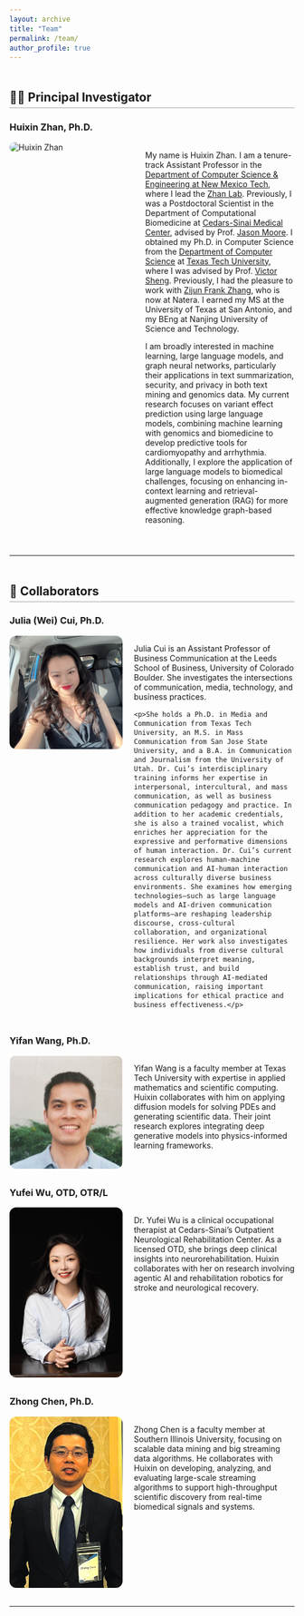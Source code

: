 ```yaml
---
layout: archive
title: "Team"
permalink: /team/
author_profile: true
---
```


<style>
.team-section {
  display: flex;
  align-items: flex-start;
  gap: 20px;
  margin-bottom: 40px;
}

.team-photo {
  width: 220px;
  border-radius: 10px;
  flex-shrink: 0;
}

.team-text {
  max-width: 800px;
}

h2 {
  margin-top: 50px;
  border-bottom: 2px solid #ccc;
  padding-bottom: 5px;
}
</style>

## 🧑‍🔬 Principal Investigator

### Huixin Zhan, Ph.D.

<div class="team-section">
  <img src="/images/profile2.jpg" alt="Huixin Zhan" class="team-photo">
  <div class="team-text">

My name is Huixin Zhan. I am a tenure-track Assistant Professor in the <a href="https://nmt.edu/academics/compsci/index.php">Department of Computer Science & Engineering at New Mexico Tech</a>, where I lead the <a href="https://zhan-lab-ai.github.io/">Zhan Lab</a>. Previously, I was a Postdoctoral Scientist in the Department of Computational Biomedicine at <a href="https://www.cedars-sinai.org">Cedars-Sinai Medical Center</a>, advised by Prof. <a href="https://researchers.cedars-sinai.edu/Jason.Moore">Jason Moore</a>. I obtained my Ph.D. in Computer Science from the <a href="https://www.depts.ttu.edu/cs/">Department of Computer Science</a> at <a href="https://www.ttu.edu/">Texas Tech University</a>, where I was advised by Prof. <a href="https://www.depts.ttu.edu/cs/faculty/victor_sheng/index.php">Victor Sheng</a>. Previously, I had the pleasure to work with <a href="https://www.linkedin.com/in/zijun-frank-zhang-7859a07a/">Zijun Frank Zhang</a>, who is now at Natera. I earned my MS at the University of Texas at San Antonio, and my BEng at Nanjing University of Science and Technology.

I am broadly interested in machine learning, large language models, and graph neural networks, particularly their applications in text summarization, security, and privacy in both text mining and genomics data. My current research focuses on variant effect prediction using large language models, combining machine learning with genomics and biomedicine to develop predictive tools for cardiomyopathy and arrhythmia. Additionally, I explore the application of large language models to biomedical challenges, focusing on enhancing in-context learning and retrieval-augmented generation (RAG) for more effective knowledge graph-based reasoning.

  </div>
</div>

---

## 🤝 Collaborators

### Julia (Wei) Cui, Ph.D.

<div style="display: flex; align-items: flex-start; margin-bottom: 2rem;">
  <img src="/images/julia.jpeg" alt="Julia W. Cui" style="width: 200px; border-radius: 12px; margin-right: 20px;">
  <div>
    <p>Julia Cui is an Assistant Professor of Business Communication at the Leeds School of Business, University of Colorado Boulder. She investigates the intersections of communication, media, technology, and business practices.</p>

    <p>She holds a Ph.D. in Media and Communication from Texas Tech University, an M.S. in Mass Communication from San Jose State University, and a B.A. in Communication and Journalism from the University of Utah. Dr. Cui’s interdisciplinary training informs her expertise in interpersonal, intercultural, and mass communication, as well as business communication pedagogy and practice. In addition to her academic credentials, she is also a trained vocalist, which enriches her appreciation for the expressive and performative dimensions of human interaction. Dr. Cui’s current research explores human-machine communication and AI-human interaction across culturally diverse business environments. She examines how emerging technologies—such as large language models and AI-driven communication platforms—are reshaping leadership discourse, cross-cultural collaboration, and organizational resilience. Her work also investigates how individuals from diverse cultural backgrounds interpret meaning, establish trust, and build relationships through AI-mediated communication, raising important implications for ethical practice and business effectiveness.</p>
  </div>
</div>

### Yifan Wang, Ph.D.

<div style="display: flex; align-items: flex-start; margin-bottom: 2rem;">
  <img src="/images/yifan.png" alt="Yifan Wang" style="width: 200px; border-radius: 12px; margin-right: 20px;">
  <div>
    <p>Yifan Wang is a faculty member at Texas Tech University with expertise in applied mathematics and scientific computing. Huixin collaborates with him on applying diffusion models for solving PDEs and generating scientific data. Their joint research explores integrating deep generative models into physics-informed learning frameworks.</p>
  </div>
</div>

### Yufei Wu, OTD, OTR/L

<div style="display: flex; align-items: flex-start; margin-bottom: 2rem;">
  <img src="/images/yufei.jpeg" alt="Yufei Wu" style="width: 200px; border-radius: 12px; margin-right: 20px;">
  <div>
    <p>Dr. Yufei Wu is a clinical occupational therapist at Cedars-Sinai’s Outpatient Neurological Rehabilitation Center. As a licensed OTD, she brings deep clinical insights into neurorehabilitation. Huixin collaborates with her on research involving agentic AI and rehabilitation robotics for stroke and neurological recovery.</p>
  </div>
</div>

### Zhong Chen, Ph.D.

<div style="display: flex; align-items: flex-start; margin-bottom: 2rem;">
  <img src="/images/zhong.png" alt="Zhong Chen" style="width: 200px; border-radius: 12px; margin-right: 20px;">
  <div>
    <p>Zhong Chen is a faculty member at Southern Illinois University, focusing on scalable data mining and big streaming data algorithms. He collaborates with Huixin on developing, analyzing, and evaluating large-scale streaming algorithms to support high-throughput scientific discovery from real-time biomedical signals and systems.</p>
  </div>
</div>

---

